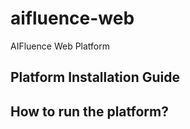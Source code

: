 # aifluence-web

AIFluence Web Platform

## Platform Installation Guide


## How to run the platform?
